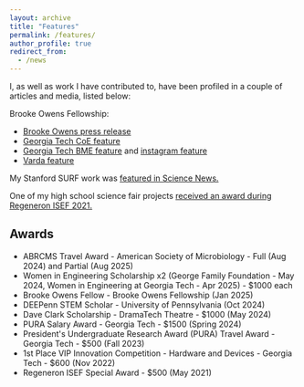 ```yaml
---
layout: archive
title: "Features"
permalink: /features/
author_profile: true
redirect_from:
  - /news
---
```


I, as well as work I have contributed to, have been profiled in a couple of articles and media, listed below:

Brooke Owens Fellowship: 
- [Brooke Owens press release](https://www.brookeowensfellowship.org/blog/posts/classof2025)
- [Georgia Tech CoE feature](https://coe.gatech.edu/news/2025/02/ae-bme-students-named-2025-brooke-owens-fellows)
- [Georgia Tech BME feature](https://bme.gatech.edu/bme/news/sara-kapasi-named-brooke-owens-fellow) and [instagram feature](https://www.instagram.com/p/DGRLGw8P_3C/?hl=en)
- [Varda feature](https://www.linkedin.com/posts/varda-space-industries_july-31-is-national-intern-day-varda-activity-7356765648787574786-z5UU?utm_source=share&utm_medium=member_desktop&rcm=ACoAAC6XP8wBnzptGeSz2jEItXKwEVRdd54n-i0)

My Stanford SURF work was [featured in Science News.](https://www.sciencenews.org/article/ozempic-drug-diabetes-injected-gel)

One of my high school science fair projects [received an award during Regeneron ISEF 2021.](https://www.societyforscience.org/press-release/2021-regeneron-isef-sao-awards/)

Awards
---
- ABRCMS Travel Award - American Society of Microbiology - Full (Aug 2024) and Partial (Aug 2025)
- Women in Engineering Scholarship x2 (George Family Foundation - May 2024, Women in Engineering at Georgia Tech - Apr 2025) - $1000 each
- Brooke Owens Fellow - Brooke Owens Fellowship (Jan 2025)
- DEEPenn STEM Scholar - University of Pennsylvania (Oct 2024)
- Dave Clark Scholarship - DramaTech Theatre - $1000 (May 2024)
- PURA Salary Award - Georgia Tech - $1500 (Spring 2024)
- President's Undergraduate Research Award (PURA) Travel Award - Georgia Tech - $500 (Fall 2023)
- 1st Place VIP Innovation Competition - Hardware and Devices - Georgia Tech - $600 (Nov 2022)
- Regeneron ISEF Special Award - $500 (May 2021)
